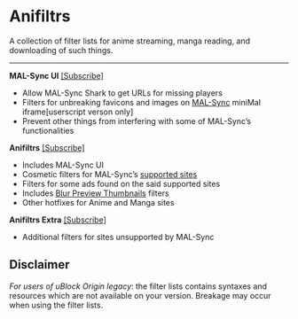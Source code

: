 # Anifiltrs
A collection of filter lists for anime streaming, manga reading, and downloading of such things.

-------------

**MAL-Sync UI** [[Subscribe]](https://subscribe.adblockplus.org/?location=https://raw.githubusercontent.com/Karmesinrot/Anifiltrs/master/MAL-Sync%20UI.txt&title=Anifiltrs%20%E2%80%94%20%F0%9F%8D%9A%20MAL-Sync%20UI)
* Allow MAL-Sync Shark to get URLs for missing players
* Filters for unbreaking favicons and images on [MAL-Sync](https://github.com/MALSync/MALSync) miniMal iframe[userscript verson only]
* Prevent other things from interfering with some of MAL-Sync’s functionalities

**Anifiltrs** [[Subscribe]](https://subscribe.adblockplus.org/?location=https://raw.githubusercontent.com/Karmesinrot/Anifiltrs/master/Anifltrs.txt&title=Anifiltrs%20%E2%80%94%20%F0%9F%8D%B1%20Anime%20streaming%20%26%20Manga%20reading)
* Includes MAL-Sync UI
* Cosmetic filters for MAL-Sync’s [supported sites](https://github.com/MALSync/MALSync#supported-pages-)
* Filters for some ads found on the said supported sites
* Includes [Blur Preview Thumbnails](https://github.com/Karmesinrot/Anifiltrs/tree/master/Blur%20Preview%20Thumbnails#blur-preview-thumbnails) filters
* Other hotfixes for Anime and Manga sites

**Anifiltrs Extra** [[Subscribe]](https://subscribe.adblockplus.org/?location=https://raw.githubusercontent.com/Karmesinrot/Anifiltrs/master/Anifiltrs%20Extra.txt&title=Anifiltrs%2FExtra)
* Additional filters for sites unsupported by MAL-Sync

## Disclaimer

*For users of uBlock Origin legacy*: the filter lists contains syntaxes and resources which are not available on your version. Breakage may occur when using the filter lists.
